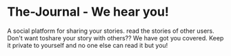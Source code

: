 # The-Journal - We hear you!

A social platform for sharing your stories. read the stories of other users.
Don't want toshare your story with others??
We have got you covered. Keep it private to yourself and no one else can read it but you!
